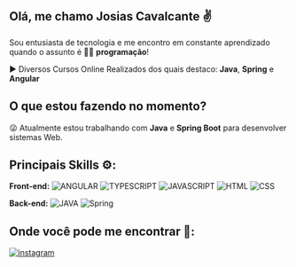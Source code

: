 ## Olá, me chamo Josias Cavalcante ✌️ 
Sou entusiasta de tecnologia e me encontro em constante aprendizado quando o assunto é 👨‍💻 **programação**!

▶️ Diversos Cursos Online Realizados dos quais destaco: **Java**, **Spring** e **Angular**

## O que estou fazendo no momento?
😜  Atualmente estou trabalhando com **Java** e **Spring Boot** para desenvolver sistemas Web.

## Principais Skills ⚙️:

**Front-end:** ![ANGULAR](https://img.shields.io/badge/angular-C3002F?style=for-the-badge&logo=angular&logoColor=white)
![TYPESCRIPT](https://img.shields.io/badge/typescript-3178C6?style=for-the-badge&logo=typescript&logoColor=white)
![JAVASCRIPT](https://img.shields.io/badge/javascript-F7E018?style=for-the-badge&logo=javascript&logoColor=2E2D2B)
![HTML](https://img.shields.io/badge/HTML 5-E44D26?style=for-the-badge&logo=html5&logoColor=white)
![CSS](https://img.shields.io/badge/CSS 3-006BC0?style=for-the-badge&logo=css3&logoColor=white)
 

**Back-end:** ![JAVA](https://img.shields.io/badge/Java-EC2025?style=for-the-badge&logo=&logoColor=white)
![Spring](https://img.shields.io/badge/Spring Framework-67AA3B?style=for-the-badge&logo=Spring&logoColor=white)

## Onde você pode me encontrar 👀:

[![instagram](https://img.shields.io/badge/instagram-ec133b?style=for-the-badge&logo=instagram&logoColor=white)](https://www.instagram.com/jcsnjdev/)

